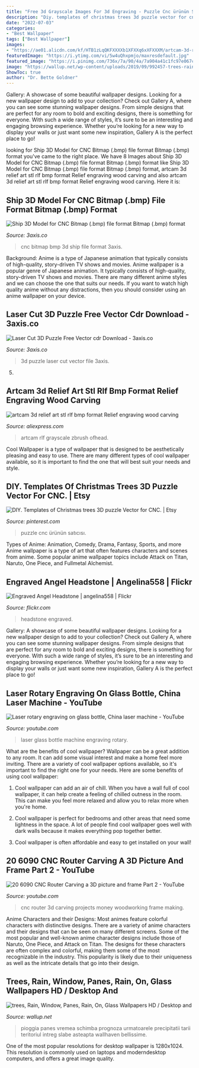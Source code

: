 ```yaml
---
title: "Free 3d Grayscale Images For 3d Engraving - Puzzle Cnc ürünün Satıcısı"
description: "Diy. templates of christmas trees 3d puzzle vector for cnc."
date: "2022-07-03"
categories:
- "Best Wallpaper"
tags: ["Best Wallpaper"]
images:
- "https://ae01.alicdn.com/kf/HTB1zLqQKFXXXXb1XFXXq6xXFXXXM/artcam-3d-relief-art-stl-rlf-bmp-format-Relief-engraving-wood-carving-fashion-signs-fashion-door.jpg"
featuredImage: "https://i.ytimg.com/vi/5w4uQhxpmjo/maxresdefault.jpg"
featured_image: "https://i.pinimg.com/736x/7a/90/4a/7a904a41c1fc97e067c9c258ceb4d190.jpg"
image: "https://wallup.net/wp-content/uploads/2019/09/992457-trees-rain-window-panes-rain-on-glass.jpg"
ShowToc: true
author: "Dr. Bette Goldner"
---
```



Gallery: A showcase of some beautiful wallpaper designs.
Looking for a new wallpaper design to add to your collection? Check out Gallery A, where you can see some stunning wallpaper designs. From simple designs that are perfect for any room to bold and exciting designs, there is something for everyone. With such a wide range of styles, it’s sure to be an interesting and engaging browsing experience. Whether you’re looking for a new way to display your walls or just want some new inspiration, Gallery A is the perfect place to go!
		
		
		
		
		
		
		
	

		
looking for Ship 3D Model for CNC Bitmap (.bmp) file format Bitmap (.bmp) format you've came to the right place. We have 8 Images about Ship 3D Model for CNC Bitmap (.bmp) file format Bitmap (.bmp) format like Ship 3D Model for CNC Bitmap (.bmp) file format Bitmap (.bmp) format, artcam 3d relief art stl rlf bmp format Relief engraving wood carving and also artcam 3d relief art stl rlf bmp format Relief engraving wood carving. Here it is:
		
    
## Ship 3D Model For CNC Bitmap (.bmp) File Format Bitmap (.bmp) Format

<img loading=lazy src="https://3axis.co/user-images/pokqr3oj.jpg" onerror="this.onerror=null;this.src='https://tse1.mm.bing.net/th?id=OIP.2nwE6IRsPBwCM9eQN_6xbQHaHN&amp;pid=15.1';" alt="Ship 3D Model for CNC Bitmap (.bmp) file format Bitmap (.bmp) format">

_Source: 3axis.co_

>cnc bitmap bmp 3d ship file format 3axis. 

	

Background: Anime is a type of Japanese animation that typically consists of high-quality, story-driven TV shows and movies.
Anime wallpaper is a popular genre of Japanese animation. It typically consists of high-quality, story-driven TV shows and movies. There are many different anime styles and we can choose the one that suits our needs. If you want to watch high quality anime without any distractions, then you should consider using an anime wallpaper on your device.

    
## Laser Cut 3D Puzzle Free Vector Cdr Download - 3axis.co

<img loading=lazy src="https://3axis.co/user-images/e1gmzm1l.jpg" onerror="this.onerror=null;this.src='https://tse1.mm.bing.net/th?id=OIP.zKUHSJqdGTu5WYVuaIa_FAHaGC&amp;pid=15.1';" alt="Laser Cut 3D Puzzle Free Vector cdr Download - 3axis.co">

_Source: 3axis.co_

>3d puzzle laser cut vector file 3axis. 

	

5.

    
## Artcam 3d Relief Art Stl Rlf Bmp Format Relief Engraving Wood Carving

<img loading=lazy src="https://ae01.alicdn.com/kf/HTB1zLqQKFXXXXb1XFXXq6xXFXXXM/artcam-3d-relief-art-stl-rlf-bmp-format-Relief-engraving-wood-carving-fashion-signs-fashion-door.jpg" onerror="this.onerror=null;this.src='https://tse3.mm.bing.net/th?id=OIP.LfzkliZm4lfQnm95jso-DAHaEl&amp;pid=15.1';" alt="artcam 3d relief art stl rlf bmp format Relief engraving wood carving">

_Source: aliexpress.com_

>artcam rlf grayscale zbrush ofhead. 

	

Cool Wallpaper is a type of wallpaper that is designed to be aesthetically pleasing and easy to use. There are many different types of cool wallpaper available, so it is important to find the one that will best suit your needs and style.

    
## DIY. Templates Of Christmas Trees 3D Puzzle Vector For CNC. | Etsy

<img loading=lazy src="https://i.pinimg.com/736x/7a/90/4a/7a904a41c1fc97e067c9c258ceb4d190.jpg" onerror="this.onerror=null;this.src='https://tse1.mm.bing.net/th?id=OIP.7UX42zhrfQQrFYQq11f4SAHaKL&amp;pid=15.1';" alt="DIY. Templates of Christmas trees 3D puzzle Vector for CNC. | Etsy">

_Source: pinterest.com_

>puzzle cnc ürünün satıcısı. 

	

Types of Anime: Animation, Comedy, Drama, Fantasy, Sports, and more
Anime wallpaper is a type of art that often features characters and scenes from anime. Some popular anime wallpaper topics include Attack on Titan, Naruto, One Piece, and Fullmetal Alchemist.

    
## Engraved Angel Headstone | Angelina558 | Flickr

<img loading=lazy src="https://c1.staticflickr.com/3/2323/1849606569_e6448ffe74_b.jpg" onerror="this.onerror=null;this.src='https://tse2.mm.bing.net/th?id=OIP.qOQpkWBB9UMWGUbUWnXUvQHaLK&amp;pid=15.1';" alt="Engraved Angel Headstone | angelina558 | Flickr">

_Source: flickr.com_

>headstone engraved. 

	

Gallery: A showcase of some beautiful wallpaper designs.
Looking for a new wallpaper design to add to your collection? Check out Gallery A, where you can see some stunning wallpaper designs. From simple designs that are perfect for any room to bold and exciting designs, there is something for everyone. With such a wide range of styles, it’s sure to be an interesting and engaging browsing experience. Whether you’re looking for a new way to display your walls or just want some new inspiration, Gallery A is the perfect place to go!





	
	
    
## Laser Rotary Engraving On Glass Bottle, China Laser Machine - YouTube

<img loading=lazy src="https://i.ytimg.com/vi/5w4uQhxpmjo/maxresdefault.jpg" onerror="this.onerror=null;this.src='https://tse3.mm.bing.net/th?id=OIP.nxi0kp-jrQW1zguH6SU4kwHaEK&amp;pid=15.1';" alt="Laser rotary engraving on glass bottle, China laser machine - YouTube">

_Source: youtube.com_

>laser glass bottle machine engraving rotary. 

	

What are the benefits of cool wallpaper?
Wallpaper can be a great addition to any room. It can add some visual interest and make a home feel more inviting. There are a variety of cool wallpaper options available, so it's important to find the right one for your needs. Here are some benefits of using cool wallpaper: 
1. Cool wallpaper can add an air of chill. When you have a wall full of cool wallpaper, it can help create a feeling of chilled outness in the room. This can make you feel more relaxed and allow you to relax more when you're home. 

2. Cool wallpaper is perfect for bedrooms and other areas that need some lightness in the space. A lot of people find cool wallpaper goes well with dark walls because it makes everything pop together better. 

3. Cool wallpaper is often affordable and easy to get installed on your wall!

    
## 20 6090 CNC Router Carving A 3D Picture And Frame Part 2 - YouTube

<img loading=lazy src="http://i.ytimg.com/vi/O930oLE2r7I/hqdefault.jpg" onerror="this.onerror=null;this.src='https://tse1.mm.bing.net/th?id=OIP.Ik4UzyWkjMmXkufJfmYRiwHaFj&amp;pid=15.1';" alt="20 6090 CNC Router Carving a 3D picture and frame Part 2 - YouTube">

_Source: youtube.com_

>cnc router 3d carving projects money woodworking frame making. 

	

Anime Characters and their Designs: Most animes feature colorful characters with distinctive designs.
There are a variety of anime characters and their designs that can be seen on many different screens. Some of the most popular and well-known anime character designs include those of Naruto, One Piece, and Attack on Titan. The designs for these characters are often complex and colorful, making them some of the most recognizable in the industry. This popularity is likely due to their uniqueness as well as the intricate details that go into their design.

    
## Trees, Rain, Window, Panes, Rain, On, Glass Wallpapers HD / Desktop And

<img loading=lazy src="https://wallup.net/wp-content/uploads/2019/09/992457-trees-rain-window-panes-rain-on-glass.jpg" onerror="this.onerror=null;this.src='https://tse1.mm.bing.net/th?id=OIP.W84eVl-Wn_hDFkyQz-3JNwHaEK&amp;pid=15.1';" alt="trees, Rain, Window, Panes, Rain, On, Glass Wallpapers HD / Desktop and">

_Source: wallup.net_

>pioggia panes vremea schimba prognoza urmatoarele precipitatii tarii teritoriul intreg slabe asteapta wallhaven bellissime. 

	

One of the most popular resolutions for desktop wallpaper is 1280x1024. This resolution is commonly used on laptops and moderndesktop computers, and offers a great image quality.

